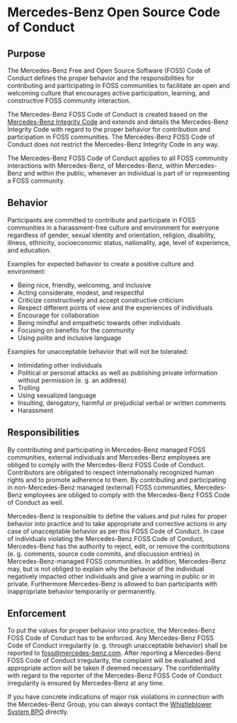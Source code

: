 # Mercedes-Benz Open Source Code of Conduct

## Purpose

The Mercedes-Benz Free and Open Source Software (FOSS) Code of Conduct defines the proper behavior and the responsibilities for contributing and participating in FOSS communities to facilitate an open and welcoming culture that encourages active participation, learning, and constructive FOSS community interaction.

The Mercedes-Benz FOSS Code of Conduct is created based on the [Mercedes-Benz Integrity Code](https://group.mercedes-benz.com/company/compliance/integrity-code.html) and extends and details the Mercedes-Benz Integrity Code with regard to the proper behavior for contribution and participation in FOSS communities. The Mercedes-Benz FOSS Code of Conduct does not restrict the Mercedes-Benz Integrity Code in any way.

The Mercedes-Benz FOSS Code of Conduct applies to all FOSS community interactions with Mercedes-Benz, of Mercedes-Benz, within Mercedes-Benz and within the public, whenever an individual is part of or representing a FOSS community.

## Behavior

Participants are committed to contribute and participate in FOSS communities in a harassment-free culture and environment for everyone regardless of gender, sexual identity and orientation, religion, disability, illness, ethnicity, socioeconomic status, nationality, age, level of experience, and education.

Examples for expected behavior to create a positive culture and environment:

* Being nice, friendly, welcoming, and inclusive
* Acting considerate, modest, and respectful
* Criticize constructively and accept constructive criticism
* Respect different points of view and the experiences of individuals
* Encourage for collaboration
* Being mindful and empathetic towards other individuals
* Focusing on benefits for the community
* Using polite and inclusive language

Examples for unacceptable behavior that will not be tolerated:

* Intimidating other individuals
* Political or personal attacks as well as publishing private information without permission (e. g. an address)
* Trolling
* Using sexualized language
* Insulting, derogatory, harmful or prejudicial verbal or written comments
* Harassment

## Responsibilities

By contributing and participating in Mercedes-Benz managed FOSS communities, external individuals and Mercedes-Benz employees are obliged to comply with the Mercedes-Benz FOSS Code of Conduct. Contributors are obligated to respect internationally recognized human rights and to promote adherence to them. By contributing and participating in non-Mercedes-Benz managed (external) FOSS communities, Mercedes-Benz employees are obliged to comply with the Mercedes-Benz FOSS Code of Conduct as well.

Mercedes-Benz is responsible to define the values and put rules for proper behavior into practice and to take appropriate and corrective actions in any case of unacceptable behavior as per this FOSS Code of Conduct. In case of individuals violating the Mercedes-Benz FOSS Code of Conduct, Mercedes-Benz has the authority to reject, edit, or remove the contributions (e. g. comments, source code commits, and discussion entries) in Mercedes-Benz-managed FOSS communities. In addition, Mercedes-Benz may, but is not obliged to explain why the behavior of the individual negatively impacted other individuals and give a warning in public or in private. Furthermore Mercedes-Benz is allowed to ban participants with inappropriate behavior temporarily or permanently.


## Enforcement

To put the values for proper behavior into practice, the Mercedes-Benz FOSS Code of Conduct has to be enforced. Any Mercedes-Benz FOSS Code of Conduct irregularity (e. g. through unacceptable behavior) shall be reported to <foss@mercedes-benz.com>. After reporting a Mercedes-Benz FOSS Code of Conduct irregularity, the complaint will be evaluated and appropriate action will be taken if deemed necessary. The confidentiality with regard to the reporter of the Mercedes-Benz FOSS Code of Conduct irregularity is ensured by Mercedes-Benz at any time.

If you have concrete indications of major risk violations in connection with the Mercedes-Benz Group, you can always contact the [Whistleblower System BPO](https://group.mercedes-benz.com/unternehmen/compliance/bpo/) directly.
